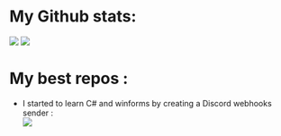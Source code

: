 <h1>My Github stats: </h1>
<img src='https://github-readme-stats.vercel.app/api?username=Kunah&count_private=true&bg_color=171515&text_color=E5E7EB&title_color=01acfb&hide_border=true'/>
<img src='https://github-readme-stats.vercel.app/api/top-langs/?username=Kunah&layout=compact&hide=lua,batchfile&bg_color=171515&title_color=01acfb&text_color=E5E7EB&hide_border=true'/>
<h1>My best repos : </h1>
<ul>
    <li>I started to learn C# and winforms by creating a Discord webhooks sender :</li>
        <img src="https://github-readme-stats.vercel.app/api/pin/?username=Kunah&repo=Discord-Webhook-Sender&bg_color=171515&title_color=01acfb&text_color=E5E7EB&hide_border=true" />
</ul>
